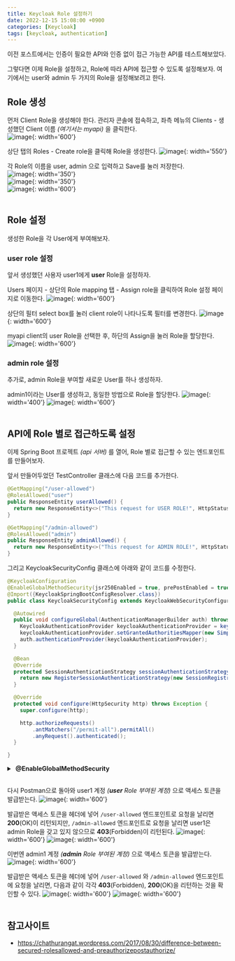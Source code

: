 ```yaml
---
title: Keycloak Role 설정하기
date: 2022-12-15 15:08:00 +0900
categories: [Keycloak]
tags: [keycloak, authentication]
---
```


이전 포스트에서는 인증이 필요한 API와 인증 없이 접근 가능한 API를 테스트해보았다.

그렇다면 이제 Role을 설정하고, Role에 따라 API에 접근할 수 있도록 설정해보자. 여기에서는 user와 admin 두 가지의 Role을 설정해보려고 한다.

## Role 생성
먼저 Client Role을 생성해야 한다. 관리자 콘솔에 접속하고, 좌측 메뉴의 Clients - 생성했던 Client 이름 _(여기서는 myapi)_ 을 클릭한다.<br>
![image](/assets/img/post/keycloak/221215_role-설정하기/screenshot_01.png){: width='600'}

상단 탭의 Roles - Create role을 클릭해 Role을 생성한다.
![image](/assets/img/post/keycloak/221215_role-설정하기/screenshot_02.png){: width='550'}

각 Role의 이름을 user, admin 으로 입력하고 Save를 눌러 저장한다.<br>
![image](/assets/img/post/keycloak/221215_role-설정하기/screenshot_03.png){: width='350'}<br>
![image](/assets/img/post/keycloak/221215_role-설정하기/screenshot_04.png){: width='350'}<br>
![image](/assets/img/post/keycloak/221215_role-설정하기/screenshot_05.png){: width='600'}
<br><br>

## Role 설정
생성한 Role을 각 User에게 부여해보자.

### user role 설정
앞서 생성했던 사용자 user1에게 **user** Role을 설정하자.

Users 페이지 - 상단의 Role mapping 탭 - Assign role을 클릭하여 Role 설정 페이지로 이동한다.
![image](/assets/img/post/keycloak/221215_role-설정하기/screenshot_06.png){: width='600'}

상단의 필터 select box를 눌러 client role이 나타나도록 필터를 변경한다.
![image](/assets/img/post/keycloak/221215_role-설정하기/screenshot_07.png){: width='600'}

myapi client의 user Role을 선택한 후, 하단의 Assign을 눌러 Role을 할당한다.
![image](/assets/img/post/keycloak/221215_role-설정하기/screenshot_08.png){: width='600'}

### admin role 설정
추가로, admin Role을 부여할 새로운 User를 하나 생성하자.

admin1이라는 User를 생성하고, 동일한 방법으로 Role을 할당한다.
![image](/assets/img/post/keycloak/221215_role-설정하기/screenshot_09.png){: width='400'}
![image](/assets/img/post/keycloak/221215_role-설정하기/screenshot_10.png){: width='600'}
<br><br>


## API에 Role 별로 접근하도록 설정
이제 Spring Boot 프로젝트 _(api 서버)_ 를 열어, Role 별로 접근할 수 있는 엔드포인트를 만들어보자.

앞서 만들어두었던 TestController 클래스에 다음 코드를 추가한다.
~~~ java
@GetMapping("/user-allowed")
@RolesAllowed("user")
public ResponseEntity userAllowed() {
  return new ResponseEntity<>("This request for USER ROLE!", HttpStatus.OK);
}

@GetMapping("/admin-allowed")
@RolesAllowed("admin")
public ResponseEntity adminAllowed() {
  return new ResponseEntity<>("This request for ADMIN ROLE!", HttpStatus.OK);
}
~~~

그리고 KeycloakSecurityConfig 클래스에 아래와 같이 코드를 수정한다.
~~~ java
@KeycloakConfiguration
@EnableGlobalMethodSecurity(jsr250Enabled = true, prePostEnabled = true, securedEnabled = true)
@Import({KeycloakSpringBootConfigResolver.class})
public class KeycloakSecurityConfig extends KeycloakWebSecurityConfigurerAdapter {

  @Autowired
  public void configureGlobal(AuthenticationManagerBuilder auth) throws Exception {
    KeycloakAuthenticationProvider keycloakAuthenticationProvider = keycloakAuthenticationProvider();
    keycloakAuthenticationProvider.setGrantedAuthoritiesMapper(new SimpleAuthorityMapper());
    auth.authenticationProvider(keycloakAuthenticationProvider);
  }

  @Bean
  @Override
  protected SessionAuthenticationStrategy sessionAuthenticationStrategy() {
    return new RegisterSessionAuthenticationStrategy(new SessionRegistryImpl());
  }

  @Override
  protected void configure(HttpSecurity http) throws Exception {
    super.configure(http);

    http.authorizeRequests()
        .antMatchers("/permit-all").permitAll()
        .anyRequest().authenticated();
  }

}
~~~
<details>
<summary>&nbsp;<b>@EnableGlobalMethodSecurity</b></summary>
<div markdown="1">
  - **jsr250Enabled**
  : 메소드 단계에서 `@Secured` 어노테이션을 사용해야 하는 경우, 해당 파라미터를 true로 설정
  - **prePostEnabled**
  : 메소드 단계에서 `@PreAuthorize` 및 `@PostAuthorize` 어노테이션을 사용해야 하는 경우, 해당 파라미터를 true로 설정
  - **securedEnabled**
  : 메소드 단계에서 `@RolesAllowed` 어노테이션을 사용해야 하는 경우, 해당 파라미터를 true로 설정
</div>
</details>
<br>

다시 Postman으로 돌아와 user1 계정 _(**user** Role 부여된 계정)_ 으로 액세스 토큰을 발급받는다.
![image](/assets/img/post/keycloak/221215_role-설정하기/screenshot_11.png){: width='600'}

발급받은 액세스 토큰을 헤더에 넣어 `/user-allowed` 엔드포인트로 요청을 날리면 **200**(OK)이 리턴되지만, `/admin-allowed` 엔드포인트로 요청을 날리면 user1은 admin Role을 갖고 있지 않으므로 **403**(Forbidden)이 리턴된다.
![image](/assets/img/post/keycloak/221215_role-설정하기/screenshot_12.png){: width='600'}
![image](/assets/img/post/keycloak/221215_role-설정하기/screenshot_13.png){: width='600'}

이번엔 admin1 계정 _(**admin** Role 부여된 계정)_ 으로 액세스 토큰을 발급받는다.
![image](/assets/img/post/keycloak/221215_role-설정하기/screenshot_14.png){: width='600'}

발급받은 액세스 토큰을 헤더에 넣어 `/user-allowed` 와 `/admin-allowed` 엔드포인트에 요청을 날리면, 다음과 같이 각각 **403**(Forbidden), **200**(OK)을 리턴하는 것을 확인할 수 있다.
![image](/assets/img/post/keycloak/221215_role-설정하기/screenshot_15.png){: width='600'}
![image](/assets/img/post/keycloak/221215_role-설정하기/screenshot_16.png){: width='600'}
<br><br>

## 참고사이트
- <https://chathurangat.wordpress.com/2017/08/30/difference-between-secured-rolesallowed-and-preauthorizepostauthorize/>